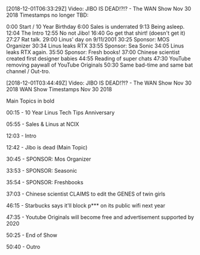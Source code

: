[2018-12-01T06:33:29Z] Video: JIBO IS DEAD!?!? - The WAN Show Nov 30 2018 
Timestamps no longer TBD:

0:00 Start / 10 Year Birthday
6:00 Sales is underrated
9:13 Being asleep.
12:04 The Intro
12:55 No not Jibo!
16:40 Go get that shirt! (doesn't get it)
27:27 Rat talk.
29:00 Linus' day on 9/11/2001
30:25 Sponsor: MOS Organizer 
30:34 Linus leaks RTX
33:55 Sponsor: Sea Sonic
34:05 Linus leaks RTX again.
35:50 Sponsor: Fresh books!
37:00 Chinese scientist created first designer babies
44:55 Reading of super chats
47:30 YouTube removing paywall of YouTube Originals 
50:30 Same bad-time and same bat channel / Out-tro.

[2018-12-01T03:44:49Z] Video: JIBO IS DEAD!?!? - The WAN Show Nov 30 2018 
WAN Show Timestamps Nov 30 2018

Main Topics in bold

00:15 - 10 Year Linus Tech Tips Anniversary
05:55 - Sales & Linus at NCIX
12:03 - Intro
12:42 - Jibo is dead (Main Topic)
30:45 - SPONSOR: Mos Organizer
33:53 - SPONSOR: Seasonic
35:54 - SPONSOR: Freshbooks
37:03 - Chinese scientist CLAIMS to edit the GENES of twin girls
46:15 - Starbucks says it'll block p*** on its public wifi next year
47:35 - Youtube Originals will become free and advertisement supported by 2020
50:25 - End of Show
50:40 - Outro


